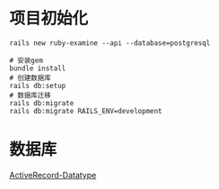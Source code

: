 # 项目初始化

```shell script
rails new ruby-examine --api --database=postgresql
```


```shell script
# 安装gem
bundle install
# 创建数据库
rails db:setup
# 数据库迁移
rails db:migrate
rails db:migrate RAILS_ENV=development
```


# 数据库

[ActiveRecord-Datatype](https://api.rubyonrails.org/classes/ActiveRecord/ConnectionAdapters/SchemaStatements.html#method-i-add_column)




